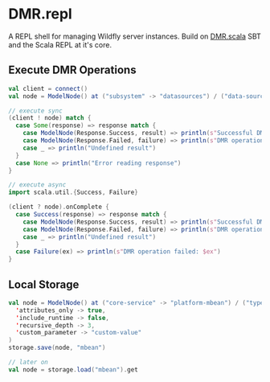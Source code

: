 # DMR.repl

A REPL shell for managing Wildfly server instances. Build on [DMR.scala](https://github.com/hpehl/dmr.scala) SBT and the Scala REPL at it's core.

## Execute DMR Operations

```scala
val client = connect()
val node = ModelNode() at ("subsystem" -> "datasources") / ("data-source" -> "ExampleDS") op 'read_resource

// execute sync
(client ! node) match {
  case Some(response) => response match {
    case ModelNode(Response.Success, result) => println(s"Successful DMR operation: $result")
    case ModelNode(Response.Failed, failure) => println(s"DMR operation failed: $failure")
    case _ => println("Undefined result")
  }
  case None => println("Error reading response")
}

// execute async
import scala.util.{Success, Failure}

(client ? node).onComplete {
  case Success(response) => response match {
    case ModelNode(Response.Success, result) => println(s"Successful DMR operation: $result")
    case ModelNode(Response.Failed, failure) => println(s"DMR operation failed: $failure")
    case _ => println("Undefined result")
  }
  case Failure(ex) => println(s"DMR operation failed: $ex")
}
```

## Local Storage

```scala
val node = ModelNode() at ("core-service" -> "platform-mbean") / ("type" -> "runtime") op 'read_resource(
  'attributes_only -> true,
  'include_runtime -> false,
  'recursive_depth -> 3,
  'custom_parameter -> "custom-value"
)
storage.save(node, "mbean")

// later on
val node = storage.load("mbean").get
```
